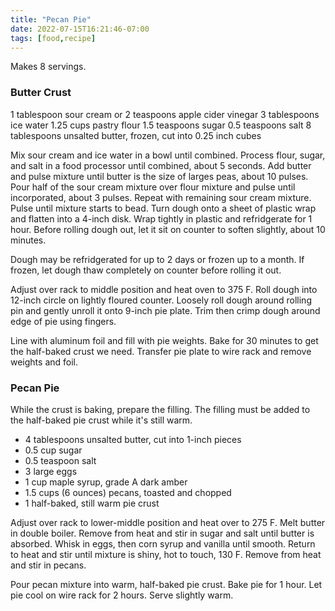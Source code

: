 ```yaml
---
title: "Pecan Pie"
date: 2022-07-15T16:21:46-07:00
tags: [food,recipe]
---
```

Makes 8 servings.

### Butter Crust

1 tablespoon sour cream or 2 teaspoons apple cider vinegar
3 tablespoons ice water
1.25 cups pastry flour
1.5 teaspoons sugar
0.5 teaspoons salt
8 tablespoons unsalted butter, frozen, cut into 0.25 inch cubes

Mix sour cream and ice water in a bowl until combined.
Process flour, sugar, and salt in a food processor until combined,
about 5 seconds.
Add butter and pulse mixture until butter is the size of larges peas,
about 10 pulses.
Pour half of the sour cream mixture over flour mixture
and pulse until incorporated, about 3 pulses.
Repeat with remaining sour cream mixture.
Pulse until mixture starts to bead.
Turn dough onto a sheet of plastic wrap and flatten into a 4-inch disk.
Wrap tightly in plastic and refridgerate for 1 hour.
Before rolling dough out, let it sit on counter to soften slightly, about 10 minutes.

Dough may be refridgerated for up to 2 days or frozen up to a month.
If frozen, let dough thaw completely on counter before rolling it out.

Adjust over rack to middle position and heat oven to 375 F.
Roll dough into 12-inch circle on lightly floured counter.
Loosely roll dough around rolling pin and gently unroll it onto 9-inch
pie plate. Trim then crimp dough around edge of pie using fingers.

Line with aluminum foil and fill with pie weights.
Bake for 30 minutes to get the half-baked crust we need.
Transfer pie plate to wire rack and remove weights and foil.

### Pecan Pie

While the crust is baking, prepare the filling. The filling must be added
to the half-baked pie crust while it's still warm.

* 4 tablespoons unsalted butter, cut into 1-inch pieces
* 0.5 cup sugar
* 0.5 teaspoon salt
* 3 large eggs
* 1 cup maple syrup, grade A dark amber
* 1.5 cups (6 ounces) pecans, toasted and chopped
* 1 half-baked, still warm pie crust

Adjust over rack to lower-middle position and heat over to 275 F.
Melt butter in double boiler.
Remove from heat and stir in sugar and salt until butter is absorbed.
Whisk in eggs, then corn syrup and vanilla until smooth.
Return to heat and stir until mixture is shiny, hot to touch, 130 F.
Remove from heat and stir in pecans.

Pour pecan mixture into warm, half-baked pie crust.
Bake pie for 1 hour.
Let pie cool on wire rack for 2 hours.
Serve slightly warm.
